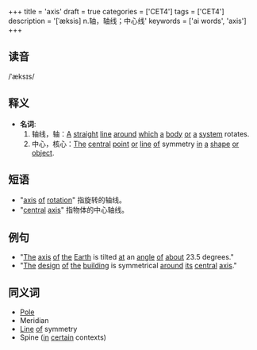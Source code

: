 +++
title = 'axis'
draft = true
categories = ['CET4']
tags = ['CET4']
description = '[ˈæksis] n.轴，轴线；中心线'
keywords = ['ai words', 'axis']
+++

## 读音
/ˈæksɪs/

## 释义
- **名词**: 
   1. 轴线，轴：[A](/post/a/) [straight](/post/straight/) [line](/post/line/) [around](/post/around/) [which](/post/which/) [a](/post/a/) [body](/post/body/) [or](/post/or/) [a](/post/a/) [system](/post/system/) rotates.
   2. 中心，核心：[The](/post/the/) [central](/post/central/) [point](/post/point/) [or](/post/or/) [line](/post/line/) [of](/post/of/) symmetry [in](/post/in/) [a](/post/a/) [shape](/post/shape/) [or](/post/or/) [object](/post/object/).

## 短语
- "[axis](/post/axis/) [of](/post/of/) [rotation](/post/rotation/)" 指旋转的轴线。
- "[central](/post/central/) [axis](/post/axis/)" 指物体的中心轴线。

## 例句
- "[The](/post/the/) [axis](/post/axis/) [of](/post/of/) [the](/post/the/) [Earth](/post/earth/) is tilted [at](/post/at/) an [angle](/post/angle/) [of](/post/of/) [about](/post/about/) 23.5 degrees."
- "[The](/post/the/) [design](/post/design/) [of](/post/of/) [the](/post/the/) [building](/post/building/) is symmetrical [around](/post/around/) [its](/post/its/) [central](/post/central/) [axis](/post/axis/)."

## 同义词
- [Pole](/post/pole/)
- Meridian
- [Line](/post/line/) [of](/post/of/) symmetry
- Spine ([in](/post/in/) [certain](/post/certain/) contexts)
